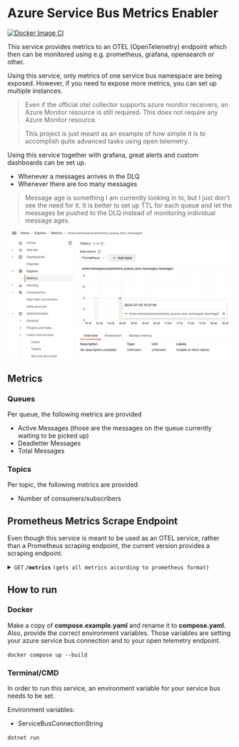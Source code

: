 # Azure Service Bus Metrics Enabler

[![Docker Image CI](https://github.com/syron/opentelemetry.servicebus.metricsenabler/actions/workflows/docker-image.yml/badge.svg)](https://github.com/syron/opentelemetry.servicebus.metricsenabler/actions/workflows/docker-image.yml)

This service provides metrics to an OTEL (OpenTelemetry) endpoint which then can be monitored using e.g. prometheus, grafana, opensearch or other.

Using this service, only metrics of one service bus namespace are being exposed. However, if you need to expose more metrics, you can set up multiple instances.

> Even if the official otel collector supports azure monitor receivers, an Azure Monitor resource is still required. This does not require any Azure Monitor resource.

> This project is just meant as an example of how simple it is to accomplish quite advanced tasks using open telemetry.

Using this service together with grafana, great alerts and custom dashboards can be set up.

* Whenever a messages arrives in the DLQ
* Whenever there are too many messages

> Message age is something I am currently looking in to, but I just don't see the need for it. It is better to set up TTL for each queue and let the messages be pushed to the DLQ instead of monitoring individual message ages.

![Grafana metrics explorer](_assets/images/grafana_metrics_explorer.png?raw=true "Grafana metrics explorer")

## Metrics

### Queues

Per queue, the following metrics are provided

* Active Messages (those are the messages on the queue currently waiting to be picked up)
* Deadletter Messages
* Total Messages

### Topics

Per topic, the following metrics are provided

* Number of consumers/subscribers

## Prometheus Metrics Scrape Endpoint

Even though this service is meant to be used as an OTEL service, rather than a Prometheus scraping endpoint, the current version provides a scraping endpoint.

<details>
 <summary><code>GET</code> <code><b>/metrics</b></code> <code>(gets all metrics according to prometheus format)</code></summary>

##### Responses

> | http code     | content-type                      | response                                                            |
> |---------------|-----------------------------------|---------------------------------------------------------------------|
> | `200`         | `text/plain;charset=UTF-8`        | \# TYPE queue_blablabla_messages gauge<br />queue_blablabla_messages{otel_scope_name="ServiceBus",count="active"} 0 1720205607277<br />queue_blablabla_messages{otel_scope_name="ServiceBus",count="deadletter"} 6 1720205607277<br />queue_blablabla_messages{otel_scope_name="ServiceBus",count="total"} 6 1720205607277<br />\# TYPE queue_blub_messages gauge<br />queue_blub_messages{otel_scope_name="ServiceBus",count="active"} 0 1720205607277<br />queue_blub_messages{otel_scope_name="ServiceBus",count="deadletter"} 1 1720205607277<br />queue_blub_messages{otel_scope_name="ServiceBus",count="total"} 1 1720205607277<br />\# TYPE queue_test_messages gauge<br />queue_test_messages{otel_scope_name="ServiceBus",count="active"} 6 1720205607277<br />queue_test_messages{otel_scope_name="ServiceBus",count="deadletter"} 0 1720205607277<br />queue_test_messages{otel_scope_name="ServiceBus",count="total"} 6 1720205607277\#EOF  |

##### Example cURL

> ```javascript
>  curl -X GET -H "Content-Type: application/json" http://localhost:8080/metrics
> ```

</details>

## How to run

### Docker

Make a copy of **compose.example.yaml** and rename it to **compose.yaml**. Also, provide the correct environment variables. Those variables are setting your azure service bus connection and to your open telemetry endpoint.

```docker compose up --build```

### Terminal/CMD

In order to run this service, an environment variable for your service bus needs to be set.

Environment variables:

* ServiceBusConnectionString

```dotnet run```
